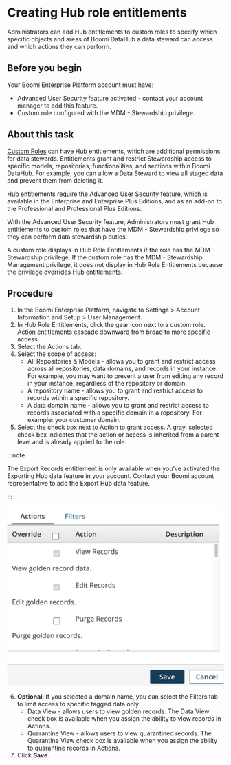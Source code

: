 # Creating Hub role entitlements

<head>
  <meta name="guidename" content="DataHub"/>
  <meta name="context" content="GUID-06d21275-b0c6-4854-abef-5782326aa85b"/>
</head>

Administrators can add Hub entitlements to custom roles to specify which specific objects and areas of Boomi DataHub a data steward can access and which actions they can perform.


## Before you begin

Your Boomi Enterprise Platform account must have:

* Advanced User Security feature activated - contact your account manager to add this feature.
* Custom role configured with the MDM - Stewardship privilege.


## About this task
[Custom Roles](/docs/Atomsphere/Master%20Data%20Hub/Getting%20started/t-hub-Creating_custom_roles_10e7d3e0-11fc-11ee-be56-0242ac120002.md) can have Hub entitlements, which are additional permissions for data stewards. Entitlements grant and restrict Stewardship access to specific models, repositories, functionalities, and sections within Boomi DataHub. For example, you can allow a Data Steward to view all staged data and prevent them from deleting it.

Hub entitlements require the Advanced User Security feature, which is available in the Enterprise and Enterprise Plus Editions, and as an add-on to the Professional and Professional Plus Editions.

With the Advanced User Security feature, Administrators must grant Hub entitlements to custom roles that have the MDM - Stewardship privilege so they can perform data stewardship duties.

A custom role displays in Hub Role Entitlements if the role has the MDM - Stewardship privilege. If the custom role has the MDM - Stewardship Management privilege, it does not display in Hub Role Entitlements because the privilege overrides Hub entitlements.

## Procedure



1. In the Boomi Enterprise Platform, navigate to Settings > Account Information and Setup > User Management.
2. In Hub Role Entitlements, click the gear icon next to a custom role. Action entitlements cascade downward from broad to more specific access.
3. Select the Actions tab.
4. Select the scope of access:
    * All Repositories & Models - allows you to grant and restrict access across all repositories, data domains, and records in your instance. For example, you may want to prevent a user from editing any record in your instance, regardless of the repository or domain.
    * A repository name - allows you to grant and restrict access to records within a specific repository.
    * A data domain name - allows you to grant and restrict access to records associated with a specific domain in a repository. For example: your customer domain.
5. Select the check box next to Action to grant access. A gray, selected check box indicates that the action or access is inherited from a parent level and is already applied to the role.

:::note

The Export Records entitlement is only available when you’ve activated the Exporting Hub data feature in your account. Contact your Boomi account representative to add the Export Hub data feature.

:::

![Hub entitlement action check boxes](../Images/Getting%20Started/img-hub_entitlement_scope_f3960239-cc76-4db4-8137-134d3ec0d2c9.png)



6. **Optional**: If you selected a domain name, you can select the Filters tab to limit access to specific tagged data only.
    * Data View - allows users to view golden records. The Data View check box is available when you assign the ability to view records in Actions.
    * Quarantine View - allows users to view quarantined records. The Quarantine View check box is available when you assign the ability to quarantine records in Actions.
7. Click **Save**.
